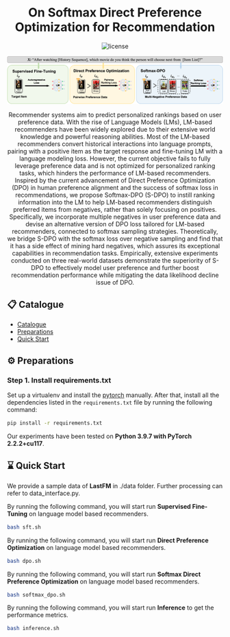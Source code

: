 <div align=center>
<!-- <h1>Avatar: Agent-based Virtual Approach to Large Scale Recommendation Simulation</h1> -->

<h1>On Softmax Direct Preference Optimization for Recommendation</h1>

<img src="https://img.shields.io/badge/License-MIT-blue" alt="license">

![world](assets/framework.png)

Recommender systems aim to predict personalized rankings based on user preference data. With the rise of Language Models (LMs), LM-based recommenders have been widely explored due to their extensive world knowledge and powerful reasoning abilities. Most of the LM-based recommenders convert historical interactions into language prompts, pairing with a positive item as the target response and fine-tuning LM with a language modeling loss. However, the current objective fails to fully leverage preference data and is not optimized for personalized ranking tasks, which hinders the performance of LM-based recommenders. Inspired by the current advancement of Direct Preference Optimization (DPO) in human preference alignment and the success of softmax loss in recommendations, we propose Softmax-DPO (S-DPO) to instill ranking information into the LM to help LM-based recommenders distinguish preferred items from negatives, rather than solely focusing on positives. Specifically, we incorporate multiple negatives in user preference data and devise an alternative version of DPO loss tailored for LM-based recommenders, connected to softmax sampling strategies. Theoretically, we bridge S-DPO with the softmax loss over negative sampling and find that it has a side effect of mining hard negatives, which assures its exceptional capabilities in recommendation tasks. Empirically, extensive experiments conducted on three real-world datasets demonstrate the superiority of S-DPO to effectively model user preference and further boost recommendation performance while mitigating the data likelihood decline issue of DPO.

</div>

<p id="Catalogue"></p>  

## 📋 Catalogue 

- [Catalogue](#Catalogue)
- [Preparations](#Preparations)
- [Quick Start](#Quick-Start)

<p id="Preparations"></p>  

## ⚙️ Preparations

### Step 1. Install requirements.txt
Set up a virtualenv and install the [pytorch](https://pytorch.org/get-started/previous-versions/) manually. After that, install all the dependencies listed in the `requirements.txt` file by running the following command:

```bash
pip install -r requirements.txt
```
Our experiments have been tested on **Python 3.9.7 with PyTorch 2.2.2+cu117**.


<p id="Quick-Start"></p> 

## ⌛️ Quick Start

We provide a sample data of **LastFM** in ./data folder. Further processing can refer to data_interface.py.

By running the following command, you will start run **Supervised Fine-Tuning** on language model based recommenders.
```bash
bash sft.sh
```

By running the following command, you will start run **Direct Preference Optimization** on language model based recommenders.
```bash
bash dpo.sh
```

By running the following command, you will start run **Softmax Direct Preference Optimization** on language model based recommenders.
```bash
bash softmax_dpo.sh
```

By running the following command, you will start run **Inference** to get the performance metrics.
```bash
bash inference.sh
```
